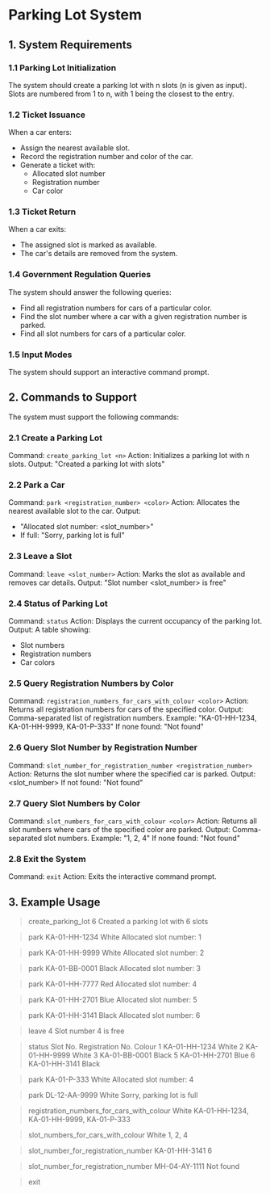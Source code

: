 # Parking Lot System

## 1. System Requirements

### 1.1 Parking Lot Initialization
The system should create a parking lot with n slots (n is given as input).
Slots are numbered from 1 to n, with 1 being the closest to the entry.

### 1.2 Ticket Issuance
When a car enters:
- Assign the nearest available slot.
- Record the registration number and color of the car.
- Generate a ticket with:
  - Allocated slot number
  - Registration number
  - Car color

### 1.3 Ticket Return
When a car exits:
- The assigned slot is marked as available.
- The car's details are removed from the system.

### 1.4 Government Regulation Queries
The system should answer the following queries:
- Find all registration numbers for cars of a particular color.
- Find the slot number where a car with a given registration number is parked.
- Find all slot numbers for cars of a particular color.

### 1.5 Input Modes
The system should support an interactive command prompt.

## 2. Commands to Support

The system must support the following commands:

### 2.1 Create a Parking Lot
Command: `create_parking_lot <n>`
Action: Initializes a parking lot with n slots.
Output: "Created a parking lot with <n> slots"

### 2.2 Park a Car
Command: `park <registration_number> <color>`
Action: Allocates the nearest available slot to the car.
Output:
- "Allocated slot number: <slot_number>"
- If full: "Sorry, parking lot is full"

### 2.3 Leave a Slot
Command: `leave <slot_number>`
Action: Marks the slot as available and removes car details.
Output: "Slot number <slot_number> is free"

### 2.4 Status of Parking Lot
Command: `status`
Action: Displays the current occupancy of the parking lot.
Output: A table showing:
- Slot numbers
- Registration numbers
- Car colors

### 2.5 Query Registration Numbers by Color
Command: `registration_numbers_for_cars_with_colour <color>`
Action: Returns all registration numbers for cars of the specified color.
Output: Comma-separated list of registration numbers.
Example: "KA-01-HH-1234, KA-01-HH-9999, KA-01-P-333"
If none found: "Not found"

### 2.6 Query Slot Number by Registration Number
Command: `slot_number_for_registration_number <registration_number>`
Action: Returns the slot number where the specified car is parked.
Output: <slot_number>
If not found: "Not found"

### 2.7 Query Slot Numbers by Color
Command: `slot_numbers_for_cars_with_colour <color>`
Action: Returns all slot numbers where cars of the specified color are parked.
Output: Comma-separated slot numbers.
Example: "1, 2, 4"
If none found: "Not found"

### 2.8 Exit the System
Command: `exit`
Action: Exits the interactive command prompt.

## 3. Example Usage

> create_parking_lot 6
Created a parking lot with 6 slots

> park KA-01-HH-1234 White
Allocated slot number: 1

> park KA-01-HH-9999 White
Allocated slot number: 2

> park KA-01-BB-0001 Black
Allocated slot number: 3

> park KA-01-HH-7777 Red
Allocated slot number: 4

> park KA-01-HH-2701 Blue
Allocated slot number: 5

> park KA-01-HH-3141 Black
Allocated slot number: 6

> leave 4
Slot number 4 is free

> status
Slot No.   Registration No.   Colour
1          KA-01-HH-1234      White
2          KA-01-HH-9999      White
3          KA-01-BB-0001      Black
5          KA-01-HH-2701      Blue
6          KA-01-HH-3141      Black

> park KA-01-P-333 White
Allocated slot number: 4

> park DL-12-AA-9999 White
Sorry, parking lot is full

> registration_numbers_for_cars_with_colour White
KA-01-HH-1234, KA-01-HH-9999, KA-01-P-333

> slot_numbers_for_cars_with_colour White
1, 2, 4

> slot_number_for_registration_number KA-01-HH-3141
6

> slot_number_for_registration_number MH-04-AY-1111
Not found

> exit